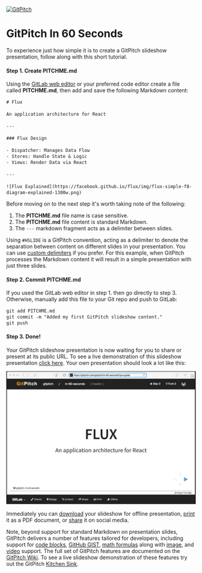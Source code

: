[![GitPitch](https://gitpitch.com/assets/badge.svg)](https://gitpitch.com/gitpitch/in-60-seconds/master?grs=gitlab)

# GitPitch In 60 Seconds

To experience just how simple it is to create a GitPitch slideshow
presentation, follow along with this short tutorial.

#### Step 1. Create **PITCHME.md**

Using the [GitLab web editor](https://gitlab.com/help/user/project/repository/web_editor.md) 
or your preferred code editor create a file called **PITCHME.md**, then add 
and save the following Markdown content:

```
# Flux 

An application architecture for React

---

### Flux Design

- Dispatcher: Manages Data Flow
- Stores: Handle State & Logic
- Views: Render Data via React

---

![Flux Explained](https://facebook.github.io/flux/img/flux-simple-f8-diagram-explained-1300w.png)
```

Before moving on to the next step it's worth taking note of the following:

1. The **PITCHME.md** file name is case sensitive.
1. The **PITCHME.md** file content is standard Markdown.
1. The `---` markdown fragment acts as a delimiter between slides.

Using `#HSLIDE` is a GitPitch convention, acting as a delimiter to denote the 
separation between content on different slides in your presentation. You can use 
[custom delimiters](https://github.com/gitpitch/gitpitch/wiki/Custom-Slide-Delimiters) 
if you prefer. For this example, when GitPitch processes the Markdown content it 
will result in a simple presentation with just three slides.


#### Step 2. Commit **PITCHME.md**

If you used the GitLab web editor in step 1. then go directly to step 3. 
Otherwise, manually add this file to your Git repo and push to GitLab:

```
git add PITCHME.md
git commit -m "Added my first GitPitch slideshow content."
git push
```

#### Step 3. Done!

Your GitPitch slideshow presentation is now waiting for you to share or present 
at its public URL. To see a live demonstration of this slideshow presentation 
[click here](https://gitpitch.com/gitpitch/in-60-seconds?grs=gitlab). Your own 
presentation should look a lot like this:

![Slideshow-In-60-Seconds](/images/slideshow-in-60-seconds.jpg)

Immediately you can [download](https://github.com/gitpitch/gitpitch/wiki/Slideshow-Offline) 
your slideshow for offline presentation, 
[print](https://github.com/gitpitch/gitpitch/wiki/Slideshow-Printing) it as a 
PDF document, or [share](https://github.com/gitpitch/gitpitch/wiki/Slideshow-Sharing) 
it on social media.

Note, beyond support for standard Markdown on presentation slides, GitPitch 
delivers a number of features tailored for developers, including support for 
[code blocks](https://github.com/gitpitch/gitpitch/wiki/Code-Slides), 
[GitHub GIST](https://github.com/gitpitch/gitpitch/wiki/GIST-Slides), 
[math formulas](https://github.com/gitpitch/gitpitch/wiki/Math-Notation-Slides) 
along with [image](https://github.com/gitpitch/gitpitch/wiki/Image-Slides), and 
[video](https://github.com/gitpitch/gitpitch/wiki/Video-Slides) support. The 
full set of GitPitch features are documented on the 
[GitPitch Wiki](https://github.com/gitpitch/gitpitch/wiki). To see a live 
slideshow demonstration of these features try out the GitPitch 
[Kitchen Sink](https://gitpitch.com/gitpitch/kitchen-sink?grs=gitlab).